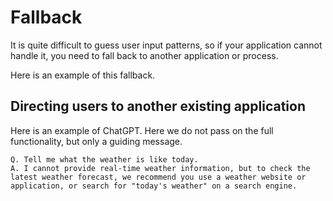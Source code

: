 # Fallback

It is quite difficult to guess user input patterns, so if your application cannot handle it, you need to fall back to another application or process.

Here is an example of this fallback.

## Directing users to another existing application

Here is an example of ChatGPT. Here we do not pass on the full functionality, but only a guiding message.

```
Q. Tell me what the weather is like today.
A. I cannot provide real-time weather information, but to check the latest weather forecast, we recommend you use a weather website or application, or search for "today's weather" on a search engine.
```
